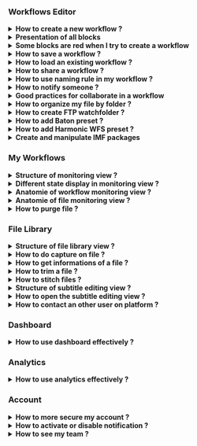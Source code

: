 ### Workflows Editor

<details>
  <summary><b>How to create a new workflow ?</b></summary>
  
  Click on `Workflow Editor` view.


  ![Workflow editor](images/workflow-editor-header.png)


Click on `+` button.

  ![Plus button](images/workflow-editor-plus.png)

  Add some blocks and end your workflow with a `Delivery` block.


Select the tool to use for each block (including ingest).

  ![Select tool](images/workflow-select-tool.png)


Fill all red field in each block.

  ![Fill block](images/workflow-fill-block.png)


Select some files to send on `Ingest block`.

  ![Ingest](images/workflow-ingest-files.png)



Click on execute workflow.

  ![Execute](images/workflow-execute.png)

</details>

<details>
  <summary><b>Presentation of all blocks</b></summary>

**Ingest :** Allows to upload files to Eolementhe.

- ***Standard :***  upload file with HTTPS protocol.
- ***Standard Object Storage :*** upload file from OVH, AZURE or AMAZON. 
- ***Server File :*** use file already present on the platform.
- ***Premium :*** upload file with Signiant App.
- ***Premium Object Storage :*** upload file with Signiant App from OVH, AZURE or AMAZON.
- ***Internet :*** upload file by URL internet video.
- FTP : upload file with FTP protocol.
- Aspera : upload file with Aspera specific protocol.
- Live stream : upload file from live stream flux.
- Twitter : upload file from twitter publication.
- Dropbox : upload file from DropBox account.

**Delivery :** Deliver the generated files (and sources if option added) of the workflow. 

- Manual : deliver file on Eolementhe platform.
- Object Storage : deliver file on OVH, AZURE or AMAZON.
- Mediashuttle : deliver file on mediashuttle portal.
- FTP export : deliver file on FTP instance.
- Youtube : deliver file on youtube account.
- Aspera connect : deliver file with Aspera protocol.
- Twitter :  deliver file on twitter account.
- Dropbox :  deliver file on dropbox account.


**Quality control :** Generates a quality control report in accordance with the preset entered. 

- Baton : Generate a quality control with Baton.
- Photon : Generate a quality control for package IMF.
- Mediainfo : Generate file with informations of media.


**Transcoding :** Generate a new media file in accordance with the preset entered.

- Harmonic WFS : Transcode file according to your Harmonic WFS workflows/presets.
- File360 : Transcode file on File360 service.
- RewrappAS10 : Rewrapp .mxf file with AS10 complient metadata.
- ffmpeg : Transcode file with ffmpeg.
- Titan File : Transcode file with Titan File.
- Cambria : Transcode file with Cambria.


**Loudness :** Generates or corrects errors in the soundtracks of the media file.

- Minnetonka ATS :  Check and fix loudness with Minnetonka.
- ffmpeg : Check and fix loudness with ffmpeg.


**Metadata :** Add or read metadatas to a media in accordance with the presets.

- Metadata : Add metadatas according to your preset.
- Auto retrieve : Retrieves metadatas from media files and generate file with metadatas.


**Pause :** Create a pause in the execution of tasks in the workflow.

**IMF :** Generate an IMF packages with `.mxf` file.

**Subtitle :** Generates, converts or writes subtitles on a media file.

- Convert : Convert subtitle files to another subtitle file format.
- Burn : Allows to integrate the subtitle file into a media file. 
- Translation Google : Generates subtitles with Google translation. 
- Translation Microsoft : Generates subtitles with Microsoft translation. 
- Translation Deepl :  Generates subtitles with Deepl translation. 
- Speech to text : Allows to create subtitles using the soundtrack of a media file with Autosub.
- Speechmatics : Allows you to create subtitles using the soundtrack of a media file with Speechmatic.
- VideoIndexer : Allows you to create subtitles using the soundtrack of a media file with videoIndexer.

**Antivirus :** Detects the presence of viruses in media files. 

- Clamav : Generate report with Clamav.


**Trim :** Allow to cut a media to the time codes specified by the user. 

**Expand :** Allow to modify the workflow with parallel or conditions.

- Parallel : Allow the user to create parallel branches to perform tasks simultaneously. 
- Conditional : Allows the user to create conditions on different branches for doesn't perform the same work according to the result of the previous block. 


**AI :** Allows to use artificial intelligence to detect faces, tags etc ...

- Videobox : Detects faces, nudity images and tags with Videobox.
- VideoIndexer :  Detects faces with VideoIndexer.

</details>



<details>
  <summary><b>Some blocks are red when I try to create a workflow</b></summary>
  

  If you see red blocks like the following screenshot, this means that you don't have right to use these blocks.

  Check your contract to see if the dates and tools should be available.

  Contact an administrator at `support@videomenthe.fr` if the blocks should be available.

  ![Workflow red blocks](images/workflow-red-blocks.png)

</details>

<details>
  <summary><b>How to save a workflow ?</b></summary>
  

  Build or load a workflow.

  Click on `save` to save modifications on an existing workflow

  ![Save](images/workflow-save.png)

  Click on `save as` to save as a new workflow. You will be asked to enter a name for this workflow.

  ![Save as](images/workflow-save-as.png)
</details>

<details>
  <summary><b>How to load an existing workflow ?</b></summary>
  

  Click on `Select a workflow`.

  ![Select a workflow](images/workflow-select.png)

  Select the workflow you want to load.
</details>

<details>
  <summary><b>How to share a workflow ?</b></summary>
  
Sharing a workflow means that the users to whom you have shared your workflow will be able to load and use your workflow. But will not be able to modify it.

Load an existing workflow and click on `Share`.

![workflow-share](images/workflow-share.png)

In the modal you can share the workflow. And see the list of users to whom the workflow is shared.

![workflow-share-modal](images/workflow-share-modal.png)

View when you share your workflow. 

![workflow-share-with-other](images/workflow-share-with-other.png)

View when a workflow is shared with you. 

![workflows-share-with-me](images/workflows-share-with-me.png)
</details>


<details>
  <summary><b>How to use naming rule in my workflow ?</b></summary>
  
Click on  `Naming rule`.

![dropdown-manage-naming-rule](images/dropdown-manage-naming-rule.png)


Here you can add naming rules with your custom format. Enter the name of your rule and then you can write the format of naming you want for your files.

Here example of naming rule :

![workflow-namingrule](images/workflow-namingrule.png)

For adding variable in your name like `Days`, `Months`, `File Name` you just have to click on it.

After adding  naming rule, on each block appear this : 

![workflow-naming-rule](images/workflow-naming-rule.png)

So select your naming rule and this will be applied to all output files of the block. 

</details>

<details>
  <summary><b>How to notify someone ?</b></summary>
  

You can notify the status of your workflow to other users with the recipient email feature. 

Recipient email appear in Pause and Delivery block. 

![workflow-recipient-email](images/workflow-recipient-email.png)

The  recipient email allows users added to had the same follow-up as the owner of the workflows (monitoring, notifications ...). 

Your own email adress is automatically add in recipient email list.

 You can search all users on platform and if user doesn't exist you can add it by writing his email address in the search bar and pressing enter. And you can supress an existing email from list by clicking in the red trash button.


</details>

<details>
  <summary><b>Good practices for collaborate in a workflow</b></summary>

If you want to create collaborative workflows. Some good practices must be respected.

The easiest way is to use the pause block. At each pause all users in email recipient will have access to the file generated from the previous block. 

Thus all user in recipient will receive an email giving them access to the file generated from the previous block. In addition, they will see the workflow in the monitoring view and edit the file in library file. They will also be able to continue or stop the workflow in monitoring view. 

Let's take a simple example: 

A user starts a translation workflow. However, several translators must access the file in order to be able to correct it. We create the following workflow: 

![workflow-collaborative-subtitle](images/workflow-collaborative-subtitle.png)

Once the workflow is paused. Users in recipient email of the pause block receive the file from previous block (here a speech to text block). So they will just have to correct the subtitles file `.srt`. Once the corrections have been made, one of the users will simply have to continue the pause and the workflow will resume its execution with the corrected subtitle file.

</details>

<details>
  <summary><b>How to organize my file by folder ?</b></summary>

In the `ingest` and `delivery` block you can see a `Destination folder` field that allows you to organize these files with folders.

The `Destination folder` field of the Ingest block allows you to redirect all source files to the folder tree you specified. 

The `Destination folder` field of the Delivery block allows you to redirect all generated files to the folder tree you specified. 

If you leave the fields empty as below: 

![workflow-editor-ingest-delivery-destination-empty](images/workflow-editor-ingest-delivery-destination-empty.png)

All your source and generated files will be sent to the root of your file server eolementhe.

![workflow-editor-ingest-delivery-destination-empty-result](images/workflow-editor-ingest-delivery-destination-empty-result.png)

If you specify the field `Destination folder` you will be able to classify your files simply. 

Example : 

![workflow-editor-ingest-destination-complete](images/workflow-editor-ingest-destination-complete.png)

Here we redirect all the source files to the `eole` folder, which is in the `test` folder. And we redirect all the generated files to the `loudness` folder which is in the `test` folder.

Result in the `File Library`: 

![workflow-editor-ingest-delivery-destination-complete-result](images/workflow-editor-ingest-delivery-destination-complete-result.png)

</details>

<details>
  <summary><b>How to create FTP watchfolder ?</b></summary>

An FTP WatchFolder allows you to specify a folder on an external FTP server. When adding files to this folder all the files added will be taken as source files and launched by eolementhe in a workflow of your choice. 

First you will need to add your FTP server. For that nothing simpler put the `FTP`or `FTP export` option in the ingest or delivery of your workflow.  

Click on `Add Server`

![workflow-ftp-watch-folder-2](images/workflow-ftp-watch-folder-2.png)

Fill in the data relating to your FTP server and click on `Submit`.

![workflow-ftp-watch-folder-3](images/workflow-ftp-watch-folder-3.png)

Now go to the dropdown menu at the top right of eolementhe and click on `FTP Watch Folder`.

![workflow-ftp-watch-folder-1](images/workflow-ftp-watch-folder-1.png)

Select the FTP container you just entered just before. Select the folder that will be watched. Select the folder that will be watched. And click on `Submit`.

![workflow-ftp-watch-folder-5](images/workflow-ftp-watch-folder-5.png)

You should arrive on this page which lists all your Watchfolder folders that you have entered. This is also where you can delete FTP watchfolder by clicking on the red icon.

![workflow-ftp-watch-folder-6](images/workflow-ftp-watch-folder-6.png)

</details>

<details>
  <summary><b>How to add Baton preset ?</b></summary>

First add a `Quality Control` block to your workflow. 

Baton with preset allow quality control according to your requirements. If your test plan list is empty.
You can add a test plan by click on  `Add a test plan`.

![workflow-baton-add-preset-1](images/workflow-baton-add-preset-1.png)

Clicking again on `Add a test plan` and load your test plan. 

![workflow-baton-add-preset-2](images/workflow-baton-add-preset-2.png)

When your test plan is added click on `upload` to load your test plan on your profile. 


![workflow-baton-add-preset-3](images/workflow-baton-add-preset-3.png)

Once uploaded your test plan will be displayed in the list like this (here we add test plan named `aaaaaa`). You can delete or download your test plan from here.

![workflow-baton-add-preset-4](images/workflow-baton-add-preset-4.png)

Return to your workflow and select the added test plan. 

![workflow-baton-add-preset-5](images/workflow-baton-add-preset-5.png)

</details>

<details>
  <summary><b>How to add Harmonic WFS preset ?</b></summary>

First add a `Transcoding`  block to your workflow. 

Harmonic WFS preset allow transcode according to your requirements. If your preset list is empty.
You can add a preset by click on  `Add Presets`.

![workflow-harmonic-add-preset-1](images/workflow-harmonic-add-preset-1.png)

Clicking on `Add Workflow` for add your workflow preset. 
![workflow-harmonic-add-preset-2](images/workflow-harmonic-add-preset-2.png)

When your workflow preset is added click  on `upload` to load.

![workflow-harmonic-add-preset-3](images/workflow-harmonic-add-preset-3.png)

Now add all presets used by your preset workflow and click `upload` again to load your preset on your profile. 

![workflow-harmonic-add-preset-4](images/workflow-harmonic-add-preset-4.png)

Once uploaded your preset will be displayed in the list like this (here we add preset named `EOLE_2`). You can delete or download your test plan from here.

![workflow-harmonic-add-preset-5](images/workflow-harmonic-add-preset-5.png)

Return to your workflow and select the added preset. 

![workflow-harmonic-add-preset-6](images/workflow-harmonic-add-preset-6.png)

</details>

<details>
  <summary><b>Create and manipulate IMF packages</b></summary>

Create a workflow with an IMF package block and with your `.mxf` file in Ingest as below.

![workflow-imf-1](images/workflow-imf-1.png)

When your workflow was executed go to the `File library`. You should have a folder with all of your MFI packages as below :

![workflow-imf-2](images/workflow-imf-2.png)

Click on the label `IMF` in `File library` :

![workflow-IMF-button](images/workflow-IMF-button.png)

This should open a window like the one below.

![workflow-imf-3](images/workflow-imf-3.png)

Eolementhe create a default video. But you can still create your own video with the settings you want with the list of all video files and all audio files. 

![workflow-imf-4](images/workflow-imf-4.png)

Once your media version have been created, you can click on the envelope icon as below : 

![workflow-imf-6](images/workflow-imf-6.png)

You will be redirected to a workflow with `Cambria` transcoding ready to generate your file.

![workflow-imf-7](images/workflow-imf-7.png)

</details>

### My Workflows

<details>
  <summary><b>Structure of monitoring view ?</b></summary>

  Click on `My Workflows` view.
  
  ![workflow-monitoring](images/workflow-monitoring.png)

The `My Workflows` view allow the user to monitor all the workflows you have started. 

![workflow-monitoring-view](images/workflow-monitoring-view.png)

The different buttons allows you to change the monitoring view. 

A button allow you to switch from the `My Workflow` view to the `My File` view. 

![workflow-monitoring-view-button-file](images/workflow-monitoring-view-button-file.png)

And the other button allow you to switch from the `Standard` view which corresponds to all workflows and files sent by the normal ingest. And the `Premium` view that will show all the workflows and files sent by the premium ingest post (Premium mode use Signiant).

![workflow-monitoring-view-button-premium](images/workflow-monitoring-view-button-premium.png)

You can also filter your workflow list by dates, file name, file status, etc... Thanks to the two search bars. 

![workflow-monitoring-search-bar](images/workflow-monitoring-search-bar.png)

</details>

<details>
  <summary><b>Different state display in monitoring view ?</b></summary>

Whether in the file or workflow motoring the steps are categorized by color codes corresponding to states.

Here is an exhaustive list of the different possible statuses. 

![workflow-monitoring-running-task](images/workflow-monitoring-running-task.png)

**Running :** the task is in execution and processing please wait for the end. 

![workflow-monitoring-refused-task](images/workflow-monitoring-refused-task.png)

**Refused :** the task was refused by the platform due to an unforeseen event or insufficient rights. 

![workflow-monitoring-pause-task](images/workflow-monitoring-pause-task.png)

**Paused :** the workflow include a Pause block so when the pause block is encountered, platform wait for the user to validate or refused the pause to continue. 

![workflow-monitoring-partial-task](images/workflow-monitoring-partial-task.png)

**Partial :** workflow are about executing and delivering correctly. But some tasks or files have not been executed correctly and are in error.
 
![workflow-monitoring-completed-task](images/workflow-monitoring-completed-task.png)

**Completed :** workflow are about executing and delivering correctly. All tasks or files in the workflow were executed correctly. 


</details>

<details>
  <summary><b>Anatomie of workflow monitoring view ?</b> </summary>

First unfold the details of your workflow by clicking on its name in the list. 

![workflow-monitoring-unfold-workflow](images/workflow-monitoring-unfold-workflow.png)

Then we will be able to see two sub-menus. Two different zones. The first monitoring zone of workflow and the second is the file zone.<br>
As in the first step, unfold the two submenus.

![workflow-monitoring-view-zone](images/workflow-monitoring-view-zone.png)

Now you have the complete workflow monitoring view you can have details of the progress of each tasks of your workflow executed. 

![workflow-monitoring-complete-view](images/workflow-monitoring-complete-view.png)

The name of the workflow used in list had specific format like : Name of workflow with the start date of the workflow and the total size of all source files and generated by the workflow. 

![workflow-monitoring-workflow-title](images/workflow-monitoring-workflow-title.png)


At top of the workflow zone we can see the title of file ingest. Below that show the progress and status of each task in your workflow, with the task information and the files generated by each task. 

![workflow-monitoring-workflow-zone](images/workflow-monitoring-workflow-zone.png)

The file zone. This area contains all the files in the workflow (sources files and generated files). It is also in this area that you will find the deletion information for the different files in your workflow. 

![workflow-monitoring-file-zone](images/workflow-monitoring-file-zone.png)
</details>



<details>
  <summary><b>Anatomie of file monitoring view ?</b></summary>
  
  Click on `My files` button.

![workflow-monitoring-view-button-file-selected](images/workflow-monitoring-view-button-file-selected.png)


In the file monitoring view you can have details of the progress of each task on source file.

![workflow-monitoring-file-file-zone](images/workflow-monitoring-file-file-zone.png)
  
At top of the file zone we can see the title of source file. Below that show the progress and status of each task in your source file, with the task information and the files generated by each task. 

</details>

<details>
  <summary><b>How to purge file ?</b></summary>

As specified in the monitoring workflows, the files have a deletion deadline. Each file created is kept on the platform for 5 days before it is automatically deleted. 

![workflow-monitoring-workflow-purge-deadline](images/workflow-monitoring-workflow-purge-deadline.png)

In addition, many options in workflow monitoring allow you to delete files related to a workflow. 

**Purge all files** that purge all sources and generates files of your workflow.<br>
**Purge source only** that purge all sources files of your workflow. <br>
**Purge generated only** that purge all generates files of your workflow.<br>
**Delete workflow** that removes all traces of the workflow on the platform (that delete : sources files, generates files and your workflow in monitoring view).

If you want to delete a specific file you can click on the trash icon of your target file in `My workflow` : 

![workflow-monitoring-delete-specific](images/workflow-monitoring-delete-specific.png)

</details>

### File Library

<details>
  <summary><b>Structure of file library view ?</b></summary>

  Click on `File Library` menu.

![Library](images/library-menu.png)

In the `File Library` view we have on the left all the files related to our account. To open a file in the library, simply click on the file in this section.
![library-view-file-tree](images/library-view-file-tree.png)    
You can search for a specific file or folder using the search bar. 

This icon gives the information of the file: 

![library-icon-info](images/library-icon-info.png)

This icon allows a quick view of the file: 

![library-icon-preview](images/library-icon-preview.png)

The source files are visible with the icon: 

![library-icon-source-file](images/library-icon-source-file.png)

Shared files are visible with the icon: 

![library-icon-share](images/library-icon-share.png)

You can select several files by checking them.

![library-view-file-tree-selected](images/library-view-file-tree-selected.png)
The selections allow you to perform additional actions. 
First, you can delete the selected files. 

![library-button-deleted](images/library-button-deleted.png)

You can also send the files to another folder. 

![library-button-move](images/library-button-move.png)

And finally you can directly start a workflow with the selected files. 

![library-button-launch](images/library-button-launch.png)


<hr>

Now open a file by a double click on this name, it opens on the right side of the library like this: 

![library-file-preview](images/library-file-preview.png)

You can see the file title followed by the number of days remaining before the automatic purge. 

![library-view-file-title](images/library-view-file-title.png)

Then just below it there are two icons. The first one is used to download the file. And the other one is used to delete the file.

![library-view-file-icons](images/library-view-file-icons.png)

We also have labels corresponding to the workflow that was launched on the file. By clicking on this label the platform will redirect you to the workflow monitoring on the clicked workflow. 

![library-view-file-workflow](images/library-view-file-workflow.png)

If you find that the preview video of the File library is too small to work comfortably you can click on the icon below to enlarge the view :

 ![library-view-file-fullscreen](images/library-view-file-fullscreen.png)


A small keyboard icon is above the video player. When you hover your mouse over it, you will see the keyboard shortcuts of the player. 

![library-view-shortcut](images/library-view-shortcut.png)

Below the video player, there are the normal control buttons: `Back, Pause, Forward and take a screenshot`.

![library-view-button-player](images/library-view-button-player.png)

Below the video player, it also has a video playback speed control bar. 

![library-view-button-playbackspeed](images/library-view-button-playbackspeed.png)

On the left of the video player we have a space reserved for screenshots, information and video cutting : 

`Captures view` list and manage all the screenshots taken on this file. 
![library-view-panel-capture](images/library-view-panel-capture.png)


`Information view` lists all available information about the media file. And it also allows you to add metadatas or export them. 
![libray-view-panel-informations](images/libray-view-panel-informations.png)

`Trim view`  trim certain parts of this media file. 
![library-view-panel-trim](images/library-view-panel-trim.png)

</details>

<details>
  <summary><b>How to do capture on file ?</b></summary>
  
Launch your video player. When you want to hang a capture press: 

![library-view-capture-button](images/library-view-capture-button.png)

In the tab `Captures`, the captures linked to the file are displayed on the left of your player. Here you can directly comment them thanks to the field : 

![library-view-capture-view](images/library-view-capture-view.png)

You can bring your video player to the frame of your capture click by simply clicking on the timecode below the image.

 ![library-view-capture-timecode](images/library-view-capture-timecode.png)

You can delete a capture by clicking on the icon: 

![library-view-capture-supress](images/library-view-capture-supress.png)

Finally you can export all your captures in `pdf` or `csv` format with the following two buttons :

![library-view-capture-export](images/library-view-capture-export.png)

</details>

<details>
  <summary><b>How to get informations of a file ?</b></summary>
  
In the tab `Information` you can have the complete list of information about the file.  

  ![library-view-information-complete](images/library-view-information-complete.png)
  

We also have access to the metadatas of the file (if there are any) : 

![library-view-information-metadata-list](images/library-view-information-metadata-list.png)


We can also export the information in `.pdf` format or add metadatas to the file using these buttons: 

![library-view-information-button-export-add](images/library-view-information-button-export-add.png)


</details>

<details>
  <summary><b>How to trim a file ?</b></summary>


In the `Trim` tab you can extract a part of the media file. 
For that nothing simpler than two timecodes that delimit the trim of your video. 

![library-view-trim-1](images/library-view-trim-1.png)

The timescode input fields are automatically set to the timecode of your video being played back. Then click on `Trim`. 

![library-view-trim-2](images/library-view-trim-2.png)

Wait a little while : 

![library-view-trim-3](images/library-view-trim-3.png)

Your file was created and named in the format `BaseName_trim_trim_timecode1_timecode2` in your file Library.

![library-view-trim-4](images/library-view-trim-4.png)

</details>

<details>
  <summary><b>How to stitch files ?</b></summary>
  
In `File Library`, select several only files with the same extension by checking them.

![library-stitch-preview](images/library-stitch-preview.png)

Option appears `Stitch files`. That stitch all selected file.

![library-button-stitch](images/library-button-stitch.png)

Stitch option had a specific interface for stitch our selected file.
![library-stitch-1](images/library-stitch-1.png)

First select the file to put first by clicking on the icon: 

![library-button-stitch-add](images/library-button-stitch-add.png)

A view of your output file is displayed. Here you can see the name of the output file. And we can see the timeline of our output file with our first file added. 

![library-stitch-2](images/library-stitch-2.png)

Now let's add the second file. We can see on the timeline the white separation that marks the separation of our two files added.

![library-stitch-3](images/library-stitch-3.png)

You can reset your timeline by clicking on : 

![library-button-stitch-restart](images/library-button-stitch-restart.png)

Or create the file by clicking on: 

![library-stitch-final-button](images/library-stitch-final-button.png)

</details>


<details>
  <summary><b>Structure of subtitle editing view ?</b></summary>
 
  Click on `File Library` menu.

  ![Library](images/library-menu.png)

 Click on an `SRT` file.

![library-view-structure-1](images/library-view-structure-1.png)

If your view library does not include timecodes and other informations as above, you are in simplified view. You will just have to click on the button like below for complete view : 

![library-view-subtitle](images/library-view-subtitle.png)

The current subtitle is displayed as follows.

![library-view-structure-2](images/library-view-structure-2.png)

If you click on the character limits a modal opens allowing you to change the limits for all the file.

![library-view-structure-3](images/library-view-structure-3.png)

If you change the limit and some captions have more words per second than your limit they will appear in red like this : 
![library-view-structure-11](images/library-view-structure-11.png)

If you want to put your media player on a particular caption, just click on the subtitles caption timecode surrounded in red below :

![library-view-structure-4](images/library-view-structure-4.png)

If you want to change the timecodes you just have to click on the icon (surrounded in red below) next to the timecode to change it.

![library-view-structure-5](images/library-view-structure-5.png)

By clicking on icons bellow you could advance or reverse your capture by 100 miliseconds. 

![library-view-structure-6](images/library-view-structure-6.png)

You can delete a subtitles caption by clicking on the icon surrounded in red below.

![library-view-structure-7](images/library-view-structure-7.png)

You can add a caption by clicking on the icon surrounded in red below (the subtitles captions are added underneath)

![library-view-structure-8](images/library-view-structure-8.png)

By clicking on icons bellow you could advance or reverse by 100 miliseconds all subtitles captions of your file. 

![library-view-structure-9](images/library-view-structure-9.png)

When you have finished working on your subtitles, don't forget to save with the following button: 

![library-view-structure-10](images/library-view-structure-10.png)

</details>

<details>
  <summary><b>How to open the subtitle editing view ?</b></summary>
  
  Click on `File Library` menu.

  ![Library](images/library-menu.png)

  Click on an `SRT` file.
  
  Only subtitles with .srt extension will show the subtitle editing interface.

  ![Subtitle editing](images/library-subtitle-editing.png)

If your view library does not include timecodes and other informations as above, you are in simplified view. You will just have to click on the button below for complete view : 

![library-view-subtitle](images/library-view-subtitle.png)

</details>


<details>
  <summary><b>How to contact an other user on platform ?</b></summary>
  
On Eolementhe you can contact other user and talk to them. This messaging system are per file. Each file has its own messaging system and allows different users working on the same file to communicate simply.

  Click on `File Library` menu and open your media file.

  ![Library](images/library-menu.png)


To open the conversation of file click on the icon indicated by the red arrows at the bottom right on the image below. 

![workflow-library-chat](images/workflow-library-chat.png)

And now communicate simply.

![workflow-library-chat-example](images/workflow-library-chat-example.png)

</details>


### Dashboard

<details>
  <summary><b>How to use dashboard effectively ?</b>     </summary>
  
Click on `Dashboard` menu.  

![dashboard-header](images/dashboard-header.png)

In the Dashboard view you can see all the file with executed task in detail. 
The advantage of the dashboard is that there are many filters to apply to searches.

You will have something like this: 

![dashboard-complete-view](images/dashboard-complete-view.png)

If you click on a file raw that redirect your platform on `File library` on the file you clicked : 

![dashboard-click-raw](images/dashboard-click-raw.png)

The select allows you to add or remove rows from the table. In order to customize your dashboard and not have any information that is useless for you. 

![dashboard-select-filter](images/dashboard-select-filter.png)

Select your custom period : 

![dashboard-period-select-filter](images/dashboard-period-select-filter.png)

We can also change the way the rows of your table are ordered by clicking on the icon next to the name of the column we want to order : 

![dashboard-icon-ordered](images/dashboard-icon-ordered.png)

We also have labels in the State column corresponding to the workflow that was launched on the file. By clicking on this label the platform will redirect you to the `My Workflow` view monitoring on the clicked workflow. 

![dashboard-status-label](images/dashboard-status-label.png)
</details>


### Analytics

<details>
  <summary><b>How to use analytics effectively ?</b>     </summary>

Click on `Analytics` menu.  
  
![analytics-header](images/analytics-header.png)

Analytics allow to have a follow-up of the activity of one or more users over a given period of time.

![analytics-view-complete](images/analytics-view-complete.png)

Select a user email and a period.<br>
Then an interface of the following form will be displayed : 

![analytics-interface-view](images/analytics-interface-view.png)

A list of selected emails is displayed. Allowing the management of our analytics.You can export report as a PDF or CSV file with both export buttons. 

Below example of one schema of the activity report.

![analytics-graphic](images/analytics-graphic.png)

</details>

### Account

<details>
  <summary><b>How to more secure my account ?</b>       
  </summary>
   
Click on `Enable 2FA`.

![dropdown-manage-2FA](images/dropdown-manage-2FA.png)

After a modal will ask you: 

![2FA-modal](images/2FA-modal.png)

If you click on `yes` then you will activate the 2FA. 
<br>Next login on the platform you will be asked this: 

![2FA-login](images/2FA-login.png)

Code received by email to the email address of your account.


</details>

<details>
  <summary><b>How to activate or disable notification ?</b></summary>

If disabled click on `Activate notification`.

![dropdown-manage-notification](images/dropdown-manage-notification.png)

If activated click on `Disable notification`.

![dropdown-manage-notification-disab](images/dropdown-manage-notification-disab.png)

</details>


<details>
  <summary><b>How to see my team ?</b></summary>

  Click on `Teams`.

![dropdown-manage-team](images/dropdown-manage-team.png)

If a team exists that behaves like this it will be displayed like this.

![team-view](images/team-view.png)

  After that, just click on it to get all the information (if u are a simple user you can only see your team manager. Only manager can see all users of team).
![team-complete-view](images/team-complete-view.png)

</details>



